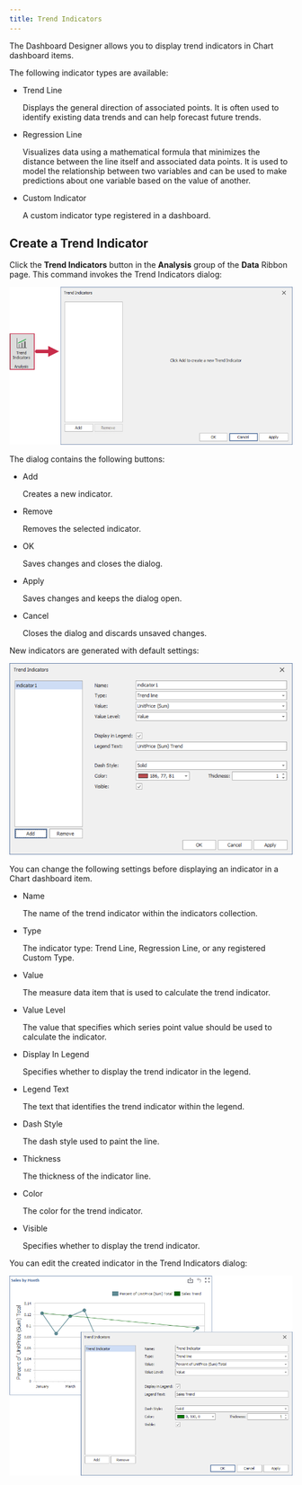 ```yaml
---
title: Trend Indicators
---
```


The Dashboard Designer allows you to display trend indicators in Chart dashboard items. 

The following indicator types are available:

* Trend Line

    Displays the general direction of associated points. It is often used to identify existing data trends and can help forecast future trends.
* Regression Line

    Visualizes data using a mathematical formula that minimizes the distance between the line itself and associated data points. It is used to model the relationship between two variables and can be used to make predictions about one variable based on the value of another.
* Custom Indicator

    A custom indicator type registered in a dashboard.

##  Create a Trend Indicator 

Click the **Trend Indicators** button in the **Analysis** group of the **Data** Ribbon page. This command invokes the Trend Indicators dialog:

![Trend Indicator Button](../../../../images/create-a-trend-indicator.png)

The dialog contains the following buttons:

* Add

     Creates a new indicator.

* Remove

     Removes the selected indicator.

* OK

     Saves changes and closes the dialog.

* Apply

     Saves changes and keeps the dialog open.

* Cancel

    Closes the dialog and discards unsaved changes.


New indicators are generated with default settings:

![Add a new indicator](../../../../images/add-new-indicator.png)

You can change the following settings before displaying an indicator in a Chart dashboard item. 

* Name

   The name of the trend indicator within the indicators collection.

* Type

   The indicator type: Trend Line, Regression Line, or any registered Custom Type.

* Value

   The measure data item that is used to calculate the trend indicator.
  
* Value Level

	The value that specifies which series point value should be used to calculate the indicator.

* Display In Legend

	Specifies whether to display the trend indicator in the legend.

* Legend Text

	The text that identifies the trend indicator within the legend.

* Dash Style

	The dash style used to paint the line.
 
* Thickness

	The thickness of the indicator line.
  
* Color

	 The color for the trend indicator.

* Visible

	Specifies whether to display the trend indicator.

You can edit the created indicator in the Trend Indicators dialog:

![Configure Trend Line in the UI](../../../../images/configure-trend-line-in-the-ui.png)



